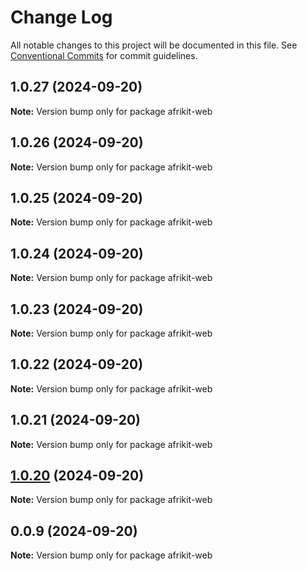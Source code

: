 # Change Log

All notable changes to this project will be documented in this file.
See [Conventional Commits](https://conventionalcommits.org) for commit guidelines.

## 1.0.27 (2024-09-20)

**Note:** Version bump only for package afrikit-web

## 1.0.26 (2024-09-20)

**Note:** Version bump only for package afrikit-web

## 1.0.25 (2024-09-20)

**Note:** Version bump only for package afrikit-web

## 1.0.24 (2024-09-20)

**Note:** Version bump only for package afrikit-web

## 1.0.23 (2024-09-20)

**Note:** Version bump only for package afrikit-web

## 1.0.22 (2024-09-20)

**Note:** Version bump only for package afrikit-web

## 1.0.21 (2024-09-20)

**Note:** Version bump only for package afrikit-web

## [1.0.20](https://github.com/AfrinvestOptimus/afrikit/compare/afrikit-web@0.0.9...afrikit-web@1.0.20) (2024-09-20)

**Note:** Version bump only for package afrikit-web

## 0.0.9 (2024-09-20)

**Note:** Version bump only for package afrikit-web
